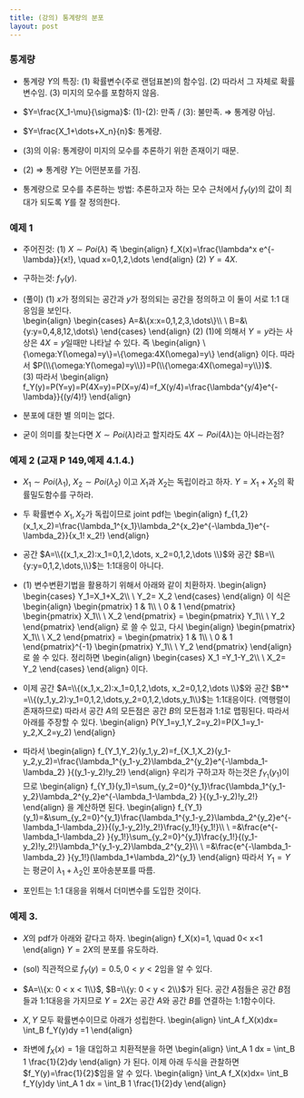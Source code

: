 ```yaml
---
title: (강의) 통계량의 분포
layout: post
---
```


### 통계량 

- 통계량 $Y$의 특징: (1) 확률변수(주로 랜덤표본)의 함수임. (2) 따라서 그 자체로 확률변수임.  (3) 미지의 모수를 포함하지 않음. 

- $Y=\frac{X_1-\mu}{\sigma}$: (1)-(2): 만족 / (3): 불만족. $\Longrightarrow$ 통계량 아님. 

- $Y=\frac{X_1+\dots+X_n}{n}$: 통계량. 

- (3)의 이유: 통계량이 미지의 모수를 추론하기 위한 존재이기 때문. 

- (2) $\Longrightarrow$ 통계량 $Y$는 어떤분포를 가짐. 

- 통계량으로 모수를 추론하는 방법: 추론하고자 하는 모수 근처에서 $f_Y(y)$의 값이 최대가 되도록 $Y$를 잘 정의한다. 

### 예제 1 

- 주어진것: (1) $X \sim Poi(\lambda)$ 즉 
\begin{align}
f_X(x)=\frac{\lambda^x e^{-\lambda}}{x!}, \quad x=0,1,2,\dots
\end{align} 
(2) $Y=4X$. 

- 구하는것: $f_Y(y)$. 

- (풀이) (1) $x$가 정의되는 공간과 $y$가 정의되는 공간을 정의하고 이 둘이 서로 1:1 대응임을 보인다. <br/>
\begin{align}
\begin{cases}
A=&\\{x:x=0,1,2,3,\dots\\}\\\\ \\
B=&\\{y:y=0,4,8,12,\dots\\}
\end{cases}
\end{align}
(2) (1)에 의해서 $Y=y$라는 사상은 $4X=y$일때만 나타날 수 있다. 즉 
\begin{align}
\\{\omega:Y(\omega)=y\\}=\\{\omega:4X(\omega)=y\\}
\end{align}
이다. 따라서 $P(\\{\omega:Y(\omega)=y\\})=P(\\{\omega:4X(\omega)=y\\})$. <br/> 
(3) 따라서 
\begin{align}
f_Y(y)=P(Y=y)=P(4X=y)=P(X=y/4)=f_X(y/4)=\frac{\lambda^{y/4}e^{-\lambda}}{(y/4)!}
\end{align}

- 분포에 대한 별 의미는 없다. 

- 굳이 의미를 찾는다면 $X\sim Poi(\lambda)$라고 할지라도 $4X \sim Poi(4\lambda)$는 아니라는점? 

### 예제 2 (교재 P 149,예제 4.1.4.)

- $X_1 \sim Poi(\lambda_1)$, $X_2 \sim Poi(\lambda_2)$ 이고 $X_1$과 $X_2$는 독립이라고 하자. $Y=X_1+X_2$의 확률밀도함수를 구하라. 

- 두 확률변수 $X_1,X_2$가 독립이므로 joint pdf는 
\begin{align}
f_{1,2}(x_1,x_2)=\frac{\lambda_1^{x_1}\lambda_2^{x_2}e^{-\lambda_1}e^{-\lambda_2}}{x_1! x_2!}
\end{align}

- 공간 $A=\\{(x_1,x_2):x_1=0,1,2,\dots, x_2=0,1,2,\dots \\}$와 공간 $B=\\{y:y=0,1,2,\dots,\\}$는 1:1대응이 아니다. 

- (1) 변수변환기법을 활용하기 위해서 아래와 같이 치환하자. 
\begin{align}
\begin{cases}
Y_1=X_1+X_2\\\\ \\
Y_2= X_2 
\end{cases}
\end{align}
이 식은 
\begin{align}
\begin{pmatrix}
1 & 1\\\\ \\
0 & 1
\end{pmatrix}
\begin{pmatrix}
X_1\\\\ \\
X_2
\end{pmatrix}
=
\begin{pmatrix}
Y_1\\\\ \\
Y_2
\end{pmatrix}
\end{align}
로 쓸 수 있고, 다시 
\begin{align}
\begin{pmatrix}
X_1\\\\ \\
X_2
\end{pmatrix}
=
\begin{pmatrix}
1 & 1\\\\ \\
0 & 1
\end{pmatrix}^{-1}
\begin{pmatrix}
Y_1\\\\ \\
Y_2
\end{pmatrix}
\end{align}
로 쓸 수 있다. 정리하면 
\begin{align}
\begin{cases}
X_1 =Y_1-Y_2\\\\ \\
X_2= Y_2 
\end{cases}
\end{align}
이다.

- 이제 공간 $A=\\{(x_1,x_2):x_1=0,1,2,\dots, x_2=0,1,2,\dots \\}$와 공간 $B^* =\\{(y_1,y_2):y_1=0,1,2,\dots,y_2=0,1,2,\dots,y_1\\}$는 1:1대응이다. (역행렬이 존재하므로) 따라서 공간 $A$의 모든점은 공간 $B$의 모든점과 1:1로 맵핑된다. 따라서 아래를 주장할 수 있다. 
\begin{align}
P(Y_1=y_1,Y_2=y_2)=P(X_1=y_1-y_2,X_2=y_2)
\end{align}

- 따라서 
\begin{align}
f_{Y_1,Y_2}(y_1,y_2)=f_{X_1,X_2}(y_1-y_2,y_2)=\frac{\lambda_1^{y_1-y_2}\lambda_2^{y_2}e^{-\lambda_1-\lambda_2} }{(y_1-y_2)!y_2!}
\end{align}
우리가 구하고자 하는것은 $f_{Y_1}(y_1)$이므로 
\begin{align}
f_{Y_1}(y_1)=\sum_{y_2=0}^{y_1}\frac{\lambda_1^{y_1-y_2}\lambda_2^{y_2}e^{-\lambda_1-\lambda_2} }{(y_1-y_2)!y_2!}
\end{align}
을 계산하면 된다. 
\begin{align}
f_{Y_1}(y_1)=&\sum_{y_2=0}^{y_1}\frac{\lambda_1^{y_1-y_2}\lambda_2^{y_2}e^{-\lambda_1-\lambda_2}}{(y_1-y_2)!y_2!}\frac{y_1!}{y_1!}\\\\ \\
=&\frac{e^{-\lambda_1-\lambda_2} }{y_1!}\sum_{y_2=0}^{y_1}\frac{y_1!}{(y_1-y_2)!y_2!}\lambda_1^{y_1-y_2}\lambda_2^{y_2}\\\\ \\
=&\frac{e^{-\lambda_1-\lambda_2} }{y_1!}(\lambda_1+\lambda_2)^{y_1}
\end{align}
따라서 $Y_1=Y$는 평균이 $\lambda_1+\lambda_2$인 포아송분포를 따름. 

- 포인트는 1:1 대응을 위해서 더미변수를 도입한 것이다. 

### 예제 3. 

- $X$의 pdf가 아래와 같다고 하자. 
\begin{align}
f_X(x)=1, \quad 0< x<1
\end{align}
$Y=2X$의 분포를 유도하라. 

- (sol) 직관적으로 $f_Y(y)=0.5, 0< y<2$임을 알 수 있다. 

- $A=\\{x: 0 < x < 1\\}$, $B=\\{y: 0 < y < 2\\}$가 된다. 공간 $A$점들은 공간 $B$점들과 1:1대응을 가지므로 $Y=2X$는 공간 $A$와 공간 $B$를 연결하는 1:1함수이다. 

- $X,Y$ 모두 확률변수이므로 아래가 성립한다. 
\begin{align}
\int_A f_X(x)dx= \int_B f_Y(y)dy =1
\end{align}

- 좌변에 $f_X(x)=1$을 대입하고 치환적분을 하면 
\begin{align}
\int_A 1 dx = \int_B 1 \frac{1}{2}dy
\end{align}
가 된다. 이제 
아래 두식을 관찰하면 $f_Y(y)=\frac{1}{2}$임을 알 수 있다. 
\begin{align}
\int_A f_X(x)dx= \int_B f_Y(y)dy 
\int_A 1 dx = \int_B 1 \frac{1}{2}dy
\end{align}